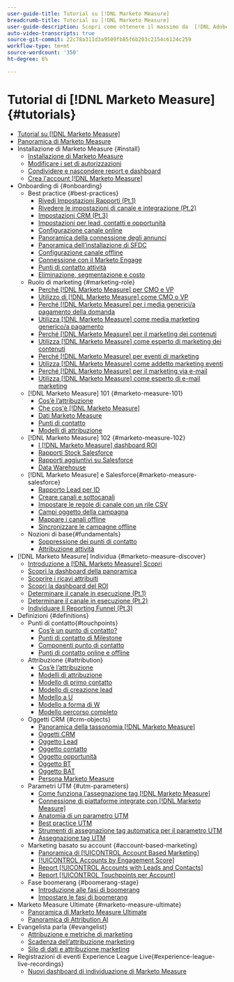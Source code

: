 ```yaml
---
user-guide-title: Tutorial su [!DNL Marketo Measure]
breadcrumb-title: Tutorial su [!DNL Marketo Measure]
user-guide-description: Scopri come ottenere il massimo da  [!DNL Adobe Marketo Measure] (in precedenza, [!DNL Bizible]). Guarda i tutorial su installazione, onboarding, nozioni di base e definizioni.
auto-video-transcripts: true
source-git-commit: 22c78a311d3a9509fb85f6b203c2154c6124c259
workflow-type: tm+mt
source-wordcount: '350'
ht-degree: 6%

---
```



# Tutorial di [!DNL Marketo Measure] {#tutorials}

+ [Tutorial su [!DNL Marketo Measure]](overview.md)
+ [Panoramica di Marketo Measure](/help/marketo-measure-overview.md)
+ Installazione di Marketo Measure {#install}
   + [Installazione di Marketo Measure](/help/installing/install-production.md)
   + [Modificare i set di autorizzazioni](/help/installing/modify-permission-sets-production.md)
   + [Condividere e nascondere report e dashboard](/help/installing/sharing-reports-production.md)
   + [Crea l&#39;account  [!DNL Marketo Measure] ](/help/installing/creating-marketo-measure-account-production.md)
+ Onboarding di {#onboarding}
   + Best practice {#best-practices}
      + [Rivedi Impostazioni Rapporti (Pt.1)](/help/onboarding/fundamentals/review-reporting-setting-pt1.md)
      + [Rivedere le impostazioni di canale e integrazione (Pt.2)](/help/onboarding/fundamentals/channel-integration-settings.md)
      + [Impostazioni CRM (Pt.3)](/help/onboarding/fundamentals/crm-settings.md)
      + [Impostazioni per lead, contatti e opportunità](/help/onboarding/fundamentals/leads-contacts-opps-settings.md)
      + [Configurazione canale online](/help/onboarding/fundamentals/online-channel-setup.md)
      + [Panoramica della connessione degli annunci](/help/onboarding/fundamentals/ads-connection-overview.md)
      + [Panoramica dell’installazione di SFDC](/help/onboarding/fundamentals/sfdc-installation-overview.md)
      + [Configurazione canale offline](/help/onboarding/fundamentals/offline-channel-setup.md)
      + [Connessione con il Marketo Engage](/help/onboarding/fundamentals/connection-with-marketo-engage.md)
      + [Punti di contatto attività](/help/onboarding/fundamentals/activity-touchpoints.md)
      + [Eliminazione, segmentazione e costo](/help/onboarding/fundamentals/suppression-segmentation-cost.md)
   + Ruolo di marketing {#marketing-role}
      + [Perché [!DNL Marketo Measure] per CMO e VP](/help/onboarding/marketing-role/cmo-and-vp-why.md)
      + [Utilizzo di  [!DNL Marketo Measure]  come CMO o VP](/help/onboarding/marketing-role/cmo-and-vp-using.md)
      + [Perché [!DNL Marketo Measure] per i media generici/a pagamento della domanda](/help/onboarding/marketing-role/demand-gen-why.md)
      + [Utilizza  [!DNL Marketo Measure]  come media marketing generico/a pagamento](/help/onboarding/marketing-role/demand-gen-using.md)
      + [Perché [!DNL Marketo Measure] per il marketing dei contenuti](/help/onboarding/marketing-role/content-marketing-why.md)
      + [Utilizza  [!DNL Marketo Measure]  come esperto di marketing dei contenuti](/help/onboarding/marketing-role/content-marketing-using.md)
      + [Perché [!DNL Marketo Measure] per eventi di marketing](/help/onboarding/marketing-role/events-marketing-why.md)
      + [Utilizza  [!DNL Marketo Measure] come addetto marketing eventi](/help/onboarding/marketing-role/events-marketing-using.md)
      + [Perché [!DNL Marketo Measure] per il marketing via e-mail](/help/onboarding/marketing-role/email-marketing-why.md)
      + [Utilizza  [!DNL Marketo Measure] come esperto di e-mail marketing](/help/onboarding/marketing-role/email-marketing-using.md)
   + [!DNL Marketo Measure] 101 {#marketo-measure-101}
      + [Cos’è l’attribuzione](/help/onboarding/marketo-measure-101/what-is-attribution.md)
      + [Che cos&#39;è  [!DNL Marketo Measure]](/help/onboarding/marketo-measure-101/what-is-marketo-measure.md)
      + [Dati Marketo Measure](/help/onboarding/marketo-measure-101/marketo-measure-data.md)
      + [Punti di contatto](/help/onboarding/marketo-measure-101/touchpoints.md)
      + [Modelli di attribuzione](/help/onboarding/marketo-measure-101/attribution-models.md)
   + [!DNL Marketo Measure] 102 {#marketo-measure-102}
      + [I  [!DNL Marketo Measure] dashboard ROI](/help/onboarding/marketo-measure-102/roi-dashboards.md)
      + [Rapporti Stock Salesforce](/help/onboarding/marketo-measure-102/stock-salesforce-reports.md)
      + [Rapporti aggiuntivi su Salesforce](/help/onboarding/marketo-measure-102/addtional-salesforce-reports.md)
      + [Data Warehouse ](/help/onboarding/marketo-measure-102/data-warehouse.md)
   + [!DNL Marketo Measure] e Salesforce{#marketo-measure-salesforce}
      + [Rapporto Lead per ID](/help/onboarding/marketo-measure-salesforce/leads-by-id-report.md)
      + [Creare canali e sottocanali](/help/onboarding/marketo-measure-salesforce/creating-channels-subchannels.md)
      + [Impostare le regole di canale con un rile CSV](/help/onboarding/marketo-measure-salesforce/channel-rules-csv.md)
      + [Campi oggetto della campagna](/help/onboarding/marketo-measure-salesforce/campaign-object-fields.md)
      + [Mappare i canali offline](/help/onboarding/marketo-measure-salesforce/mapping-offline-channels.md)
      + [Sincronizzare le campagne offline](/help/onboarding/marketo-measure-salesforce/syncing-offline-campaigns.md)
   + Nozioni di base{#fundamentals}
      + [Soppressione dei punti di contatto](/help/onboarding/marketo-measure-salesforce/touchpoint-suppression.md)
      + [Attribuzione attività](/help/onboarding/fundamentals/activities-attribution.md)
+ [!DNL Marketo Measure] Individua {#marketo-measure-discover}
   + [Introduzione a [!DNL Marketo Measure] Scopri](/help/marketo-measure-discover/introduction-to-marketo-measure-discover.md)
   + [Scopri la dashboard della panoramica](/help/marketo-measure-discover/2023-discover-overview-dashboard.md)
   + [Scoprire i ricavi attribuiti](/help/marketo-measure-discover/2023-discover-attributed-revenue.md)
   + [Scopri la dashboard del ROI](/help/marketo-measure-discover/2023-discover-roi-dashboard.md)
   + [Determinare il canale in esecuzione (Pt.1)](/help/marketo-measure-discover/top-of-funnel-reporting.md)
   + [Determinare il canale in esecuzione (Pt.2)](/help/marketo-measure-discover/determine-which-channel-is-performing.md)
   + [Individuare Il Reporting Funnel (Pt.3)](/help/marketo-measure-discover/build-a-full-funnel-report-pt3.md)
+ Definizioni {#definitions}
   + Punti di contatto{#touchpoints}
      + [Cos’è un punto di contatto?](/help/definitions/touchpoints/what-is-a-touchpoint.md)
      + [Punti di contatto di Milestone](/help/definitions/touchpoints/milestone-touchpoints.md)
      + [Componenti punto di contatto](/help/definitions/touchpoints/touchpoint-components.md)
      + [Punti di contatto online e offline](/help/definitions/touchpoints/online-offline-touchpoints.md)
   + Attribuzione {#attribution}
      + [Cos’è l’attribuzione](/help/definitions/attribution/what-is-attribution.md)
      + [Modelli di attribuzione](/help/definitions/attribution/attribution-models.md)
      + [Modello di primo contatto](/help/definitions/attribution/first-touch-model.md)
      + [Modello di creazione lead](/help/definitions/attribution/lead-creation-model.md)
      + [Modello a U](/help/definitions/attribution/u-shaped-model.md)
      + [Modello a forma di W](/help/definitions/attribution/w-shaped-model.md)
      + [Modello percorso completo](/help/definitions/attribution/full-path-model.md)
   + Oggetti CRM {#crm-objects}
      + [Panoramica della tassonomia  [!DNL Marketo Measure] ](/help/definitions/crm-objects/taxonomy-overview.md)
      + [Oggetti CRM](/help/definitions/crm-objects/crm-objects.md)
      + [Oggetto Lead](/help/definitions/crm-objects/lead-object.md)
      + [Oggetto contatto](/help/definitions/crm-objects/contact-object.md)
      + [Oggetto opportunità](/help/definitions/crm-objects/opportunity-object.md)
      + [Oggetto BT](/help/definitions/crm-objects/bt-object.md)
      + [Oggetto BAT](/help/definitions/crm-objects/bat-object.md)
      + [Persona Marketo Measure](/help/definitions/crm-objects/marketo-measure-person.md)
   + Parametri UTM {#utm-parameters}
      + [Come funziona l&#39;assegnazione tag  [!DNL Marketo Measure] ](/help/definitions/utm-parameters/how-marketo-measure-tagging-works.md)
      + [Connessione di piattaforme integrate con  [!DNL Marketo Measure]](/help/definitions/utm-parameters/connecting-integrated-platforms-with-marketo-measure.md)
      + [Anatomia di un parametro UTM](/help/definitions/utm-parameters/anatomy-of-a-utm-parameter.md)
      + [Best practice UTM](/help/definitions/utm-parameters/utm-best-practices.md)
      + [Strumenti di assegnazione tag automatica per il parametro UTM](/help/definitions/utm-parameters/utm-parameter-auto-tagging-tools.md)
      + [Assegnazione tag UTM](/help/definitions/utm-parameters/utm-tagging.md)
   + Marketing basato su account {#account-based-marketing}
      + [Panoramica di [!UICONTROL Account Based Marketing]](/help/definitions/account-based-marketing/abm-overview.md)
      + [[!UICONTROL Accounts by Engagement Score]](/help/definitions/account-based-marketing/accounts-by-engagement-score.md)
      + [Report [!UICONTROL Accounts with Leads and Contacts]](/help/definitions/account-based-marketing/accounts-with-leads-and-contacts.md)
      + [Report [!UICONTROL Touchpoints per Account]](/help/definitions/account-based-marketing/touchpoints-per-account-report.md)
   + Fase boomerang {#boomerang-stage}
      + [Introduzione alle fasi di boomerang](/help/definitions/boomerang-stage/introduction-to-boomerang-stages.md)
      + [Impostare le fasi di boomerang](/help/definitions/boomerang-stage/setting-up-boomerang-stages.md)
+ Marketo Measure Ultimate {#marketo-measure-ultimate}
   + [Panoramica di Marketo Measure Ultimate](/help/marketo-measure-ultimate/overview.md)
   + [Panoramica di Attribution AI](/help/marketo-measure-ultimate/attribution-ai-overview.md)
+ Evangelista parla {#evangelist}
   + [Attribuzione e metriche di marketing](/help/evangelist-talks/attribution-and-metrics.md)
   + [Scadenza dell’attribuzione marketing](/help/evangelist-talks/marketing-attribution-maturity.md)
   + [Silo di dati e attribuzione marketing](/help/evangelist-talks/marketing-attribution-and-data-silos.md)
+ Registrazioni di eventi Experience League Live{#experience-league-live-recordings}
   + [Nuovi dashboard di individuazione di Marketo Measure](https://experienceleague.adobe.com/en/docs/events/experience-league-live-recordings/episodes/exl-live-episode-04-18-24)
